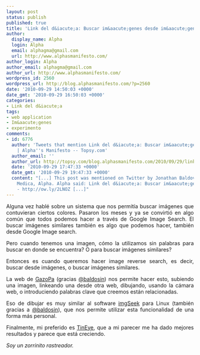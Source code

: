 ```yaml
---
layout: post
status: publish
published: true
title: 'Link del d&iacute;a: Buscar im&aacute;genes desde im&aacute;genes'
author:
  display_name: Alpha
  login: Alpha
  email: alphagma@gmail.com
  url: http://www.alphasmanifesto.com/
author_login: Alpha
author_email: alphagma@gmail.com
author_url: http://www.alphasmanifesto.com/
wordpress_id: 2560
wordpress_url: http://blog.alphasmanifesto.com/?p=2560
date: '2010-09-29 14:50:03 +0000'
date_gmt: '2010-09-29 16:50:03 +0000'
categories:
- Link del d&iacute;a
tags:
- web application
- Im&aacute;genes
- experimento
comments:
- id: 6776
  author: 'Tweets that mention Link del d&iacute;a: Buscar im&aacute;genes desde im&aacute;genes
    | Alpha''s Manifesto -- Topsy.com'
  author_email: ''
  author_url: http://topsy.com/blog.alphasmanifesto.com/2010/09/29/link-del-dia-buscar-imagenes-desde-imagenes/?utm_source=pingback&amp;utm_campaign=L2
  date: '2010-09-29 17:47:33 +0000'
  date_gmt: '2010-09-29 19:47:33 +0000'
  content: "[...] This post was mentioned on Twitter by Jonathan Baldovino and Nancy
    Medica, Alpha. Alpha said: Link del d&iacute;a: Buscar im&aacute;genes desde im&aacute;genes
    - http://ow.ly/2LNOZ [...]"
---
```

<p style="text-align: justify;">Alguna vez habl&eacute; sobre un sistema que nos permit&iacute;a buscar im&aacute;genes que contuvieran ciertos colores. Pasaron los meses y ya se convirti&oacute; en algo com&uacute;n que todos podemos hacer a trav&eacute;s de Google Image Search. El buscar im&aacute;genes similares tambi&eacute;n es algo que podemos hacer, tambi&eacute;n desde Google Image search.</p>
<p style="text-align: justify;">Pero cuando tenemos una imagen, c&oacute;mo la utilizamos sin palabras para buscar en donde se encuentra? O para buscar im&aacute;genes similares?</p>
<p style="text-align: justify;">Entonces es cuando queremos hacer image reverse search, es decir, buscar desde im&aacute;genes, o buscar im&aacute;genes similares.</p>
<p style="text-align: justify;">La web de <a href="http://www.gazopa.com/">GazoPa</a> (gracias <a href="http://www.twitter.com/baldosin">@baldosin</a>) nos permite hacer esto, subiendo una imagen, linkeando una desde otra web, dibujando, usando la c&aacute;mara web, o introduciendo palabras clave que creemos est&aacute;n relacionadas.</p>
<p style="text-align: justify;">Eso de dibujar es muy similar al software <a href="http://www.imgseek.net/">imgSeek</a> para Linux (tambi&eacute;n gracias a <a href="http://www.twitter.com/baldosin">@baldosin</a>), que nos permite utilizar esta funcionalidad de una forma m&aacute;s personal.</p>
<p style="text-align: justify;">Finalmente, mi preferido es <a href="http://www.tineye.com/">TinEye</a>, que a mi parecer me ha dado mejores resultados y parece que est&aacute; creciendo.</p>
<p style="text-align: justify;"><em>Soy un zorrinito rastreador.</em></p>
